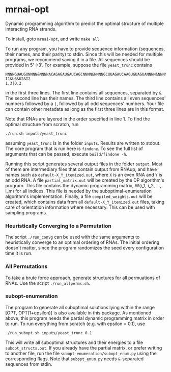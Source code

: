 # mrnai-opt
Dynamic programming algorithm to predict the optimal structure of multiple interacting RNA strands.

To install, goto ```mrnai-opt```, and write ```make all```

To run any program, you have to provide sequence information (sequences, their names, and their parity) to stdin. Since this will be needed for multiple programs, we recommend saving it in a file. All sequences should be provided in 5'->3'. For example, suppose the file ```yeast_trunc``` contains
```
NNNNGUAUGUNNNN&NNNNACAGAGAUGAUCAGCNNNN&NNNNGCUUAGAUCAAGUGUAGUANNNN&NNNNUACUAACACCNNNN
I1&U6&U2&I2
1,3|0,2
```
in the first three lines. The first line contains all sequences, separated by ```&```. The second line has their names. The third line contains all even sequences' numbers followed by a `|`, followed by all odd sequences' numbers.
Your file can contain other metadata as long as the first three lines are in this format. 

Note that RNAs are layered in the order specified in line 1. To find the optimal structure from scratch, run
```
./run.sh inputs/yeast_trunc
```
assuming `yeast_trunc` is in the folder `inputs`. Results are written to stdout. The core program that is run here is `findone`. To see the full list of arguments that can be passed, execute `build/findone -h`.

Running this script generates several output files in the folder `output`. Most of them are intermediary files that contain output from RNAup, and have names such as `default-X_Y_itemized.out`, where `X` is an even RNA and `Y` is an odd RNA. A file `partial_matrix.out` will be created by the DP algorithm's program. This file contains the dynamic programming matrix, W(i_1, i_2, ..., i_m) for all indices. This file is needed by the suboptimal-enumeration algorithm's implementation. Finally, a file `compiled_weights.out` will be created, which contains data from all `default-X_Y_itemized.out` files, taking care of orientation information where necessary. This can be used with sampling programs.

### Heuristically Converging to a Permutation
The script `./run_convg` can be used with the same arguments to heuristically converge to an optimal ordering of RNAs. The initial ordering doesn't matter, since the program randomizes the seed every configuration time it is run.

### All Permutations
To take a brute force approach, generate structures for all permuations of RNAs. Use the script `./run_allperms.sh`.

### subopt-enumeration
The program to generate all suboptimal solutions lying within the range [OPT, OPT(1+epsilon)] is also available in this package. As mentioned above, this program needs the partial dynamic programming matrix in order to run. To run everything from scratch (e.g. with epsilon = 0.1), use
```
./run_subopt.sh inputs/yeast_trunc 0.1
```
This will write all suboptimal structures and their energies to a file `subopt_structs.out`. If you already have the partial matrix, or prefer writing to another file, run the file `subopt-enumeration/subopt_enum.py` using the corresponding flags. Note that `subopt_enum.py` needs `&`-separated sequences from stdin.
